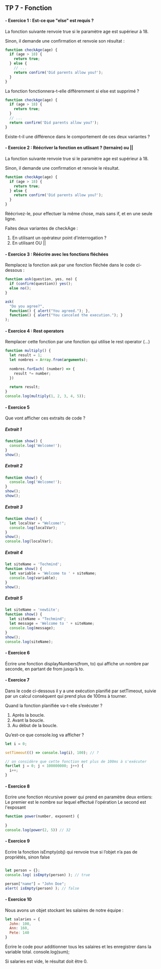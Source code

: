 ## TP 7 -  Fonction

#### -  Exercice 1 : Est-ce que "else" est requis ?

La fonction suivante renvoie true si le paramètre age est supérieur à 18.

Sinon, il demande une confirmation et renvoie son résultat :

```javascript
function checkAge(age) {
  if (age > 18) {
    return true;
  } else {
    // ...
    return confirm('Did parents allow you?');
  }
}
```

La fonction fonctionnera-t-elle différemment si else est supprimé ?

```javascript
function checkAge(age) {
  if (age > 18) {
    return true;
  }
  // ...
  return confirm('Did parents allow you?');
}
```
Existe-t-il une différence dans le comportement de ces deux variantes ?


#### -  Exercice 2 : Réécriver la fonction en utlisant ? (ternaire) ou || 

La fonction suivante renvoie true si le paramètre age est supérieur à 18.

Sinon, il demande une confirmation et renvoie le résultat.

```javascript
function checkAge(age) {
  if (age > 18) {
    return true;
  } else {
    return confirm('Did parents allow you?');
  }
}
```
Réécrivez-le, pour effectuer la même chose, mais sans if, et en une seule ligne.

Faites deux variantes de checkAge :

1. En utilisant un opérateur point d’interrogation ?
2. En utilisant OU ||


#### -  Exercice 3 :  Réécrire avec les fonctions fléchées

Remplacez la fonction ask par une fonction fléchée dans le code ci-dessous :

```javascript
function ask(question, yes, no) {
  if (confirm(question)) yes();
  else no();
}

ask(
  "Do you agree?",
  function() { alert("You agreed."); },
  function() { alert("You canceled the execution."); }
);
```

#### -  Exercice 4 : Rest operators

Remplacer cette fonction par une fonction qui utilise le rest operator (...)

```javascript
function multiply() {  
  let result = 1;
  let nombres = Array.from(arguments);
   
  nombres.forEach( (number) => {
    result *= number;
  })
  
  return result;
}
console.log(multiply(1, 2, 3, 4, 5));
```


#### -  Exercice 5

Que vont afficher ces extraits de code ?

##### Extrait 1

```javascript
function show() {
  console.log('Welcome!');
}
show();
```

##### Extrait 2
```javascript
function show() {
  console.log('Welcome!');
}
show();
show();
```


##### Extrait 3
```javascript
function show() {
  let localVar = "Welcome!";
  console.log(localVar);
}
show();
console.log(localVar);
```
##### Extrait 4
```javascript
let siteName = 'Techmind';
function show() {
  let variable = 'Welcome to ' + siteName;
  console.log(variable);
}
show();
``` 
##### Extrait 5
```javascript
let siteName = 'newSite';
function show() {
  let siteName = "Techmind";
  let message = 'Welcome to ' + siteName; 
  console.log(message); 
}
show();
console.log(siteName);
````

#### -  Exercice 6
Écrire une fonction displayNumbers(from, to) qui affiche un nombre par seconde, en partant de from jusqu’à to.


#### -  Exercice 7
Dans le code ci-dessous il y a une exécution planifié par setTimeout, suivie par un calcul conséquent qui prend plus de 100ms à tourner.

Quand la fonction planifiée va-t-elle s’exécuter ?

1. Après la boucle.
2. Avant la boucle.
3. Au début de la boucle.

Qu’est-ce que console.log va afficher ?

```javascript
let i = 0;

setTimeout(() => console.log(i), 100); // ?

// on considère que cette fonction met plus de 100ms à s'exécuter
for(let j = 0; j < 100000000; j++) {
  i++;
}
```

#### -  Exercice 8
Ecrire une fonction récursive power qui prend en paramètre deux entiers:
Le premier est le nombre sur lequel effectué l'opération
Le second est l'exposant

```javascript
function power(number, exponent) {
  
}
console.log(power(2, 5)) // 32
```
#### -  Exercice 9
Ecrire la fonction isEmpty(obj) qui renvoie true si l’objet n’a pas de propriétés, sinon false
```javascript

let person = {};
console.log( isEmpty(person) ); // true

person["name"] = "John Doe";
alert( isEmpty(person) ); // false
```

#### -  Exercice 10
Nous avons un objet stockant les salaires de notre équipe :
```javascript
let salaries = {
  John: 100,
  Ann: 160,
  Pete: 140
}
```
Écrire le code pour additionner tous les salaires et les enregistrer dans la variable total. 
console.log(sum); 

Si salaries est vide, le résultat doit être 0.
